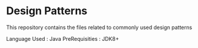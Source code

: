 # Design Patterns

This repository contains the files related to commonly used design patterns

Language Used : Java
PreRequisities : JDK8+
